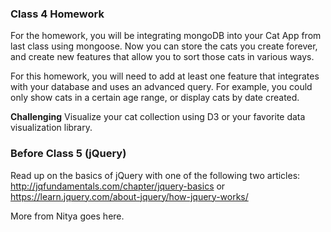 ### Class 4 Homework
For the homework, you will be integrating mongoDB into your Cat App from last class using mongoose. Now you can store the cats you create forever, and create new features that allow you to sort those cats in various ways.

For this homework, you will need to add at least one feature that integrates with your database and uses an advanced query. For example, you could only show cats in a certain age range, or display cats by date created.

**Challenging** Visualize your cat collection using D3 or your favorite data visualization library.

### Before Class 5 (jQuery)
Read up on the basics of jQuery with one of the following two articles: http://jqfundamentals.com/chapter/jquery-basics or
https://learn.jquery.com/about-jquery/how-jquery-works/

More from Nitya goes here.
